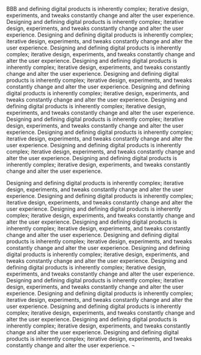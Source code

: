 BBB and defining digital products is inherently complex; iterative design, experiments, and tweaks constantly change and alter the user experience. Designing and defining digital products is inherently complex; iterative design, experiments, and tweaks constantly change and alter the user experience. Designing and defining digital products is inherently complex; iterative design, experiments, and tweaks constantly change and alter the user experience. Designing and defining digital products is inherently complex; iterative design, experiments, and tweaks constantly change and alter the user experience. Designing and defining digital products is inherently complex; iterative design, experiments, and tweaks constantly change and alter the user experience. Designing and defining digital products is inherently complex; iterative design, experiments, and tweaks constantly change and alter the user experience. Designing and defining digital products is inherently complex; iterative design, experiments, and tweaks constantly change and alter the user experience. Designing and defining digital products is inherently complex; iterative design, experiments, and tweaks constantly change and alter the user experience. Designing and defining digital products is inherently complex; iterative design, experiments, and tweaks constantly change and alter the user experience. Designing and defining digital products is inherently complex; iterative design, experiments, and tweaks constantly change and alter the user experience. Designing and defining digital products is inherently complex; iterative design, experiments, and tweaks constantly change and alter the user experience. Designing and defining digital products is inherently complex; iterative design, experiments, and tweaks constantly change and alter the user experience. 

Designing and defining digital products is inherently complex; iterative design, experiments, and tweaks constantly change and alter the user experience. Designing and defining digital products is inherently complex; iterative design, experiments, and tweaks constantly change and alter the user experience. Designing and defining digital products is inherently complex; iterative design, experiments, and tweaks constantly change and alter the user experience. Designing and defining digital products is inherently complex; iterative design, experiments, and tweaks constantly change and alter the user experience. Designing and defining digital products is inherently complex; iterative design, experiments, and tweaks constantly change and alter the user experience. Designing and defining digital products is inherently complex; iterative design, experiments, and tweaks constantly change and alter the user experience. Designing and defining digital products is inherently complex; iterative design, experiments, and tweaks constantly change and alter the user experience. Designing and defining digital products is inherently complex; iterative design, experiments, and tweaks constantly change and alter the user experience. Designing and defining digital products is inherently complex; iterative design, experiments, and tweaks constantly change and alter the user experience. Designing and defining digital products is inherently complex; iterative design, experiments, and tweaks constantly change and alter the user experience. Designing and defining digital products is inherently complex; iterative design, experiments, and tweaks constantly change and alter the user experience. Designing and defining digital products is inherently complex; iterative design, experiments, and tweaks constantly change and alter the user experience. ¬